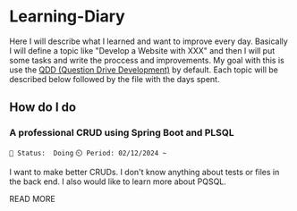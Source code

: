 # Learning-Diary
Here I will describe what I learned and want to improve every day. Basically I will define a topic like "Develop a Website with XXX" and then I will put some tasks and write the proccess and improvements. My goal with this is use the [QDD (Question Drive Development)](https://nickjanetakis.com/blog/learning-a-new-web-framework-with-question-driven-development) by default. Each topic will be described below followed by the file with the days spent.

## How do I do
### A professional CRUD using Spring Boot and PLSQL 
```📌 Status:  Doing``` ```⏲️ Period: 02/12/2024 ~```

I want to make better CRUDs. I don't know anything about tests or files in the back end. I also would like to learn more about PQSQL.

READ MORE
